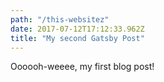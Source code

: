 ```yaml
---
path: "/this-websitez"
date: 2017-07-12T17:12:33.962Z
title: "My second Gatsby Post"
---
```


Oooooh-weeee, my first blog post!
